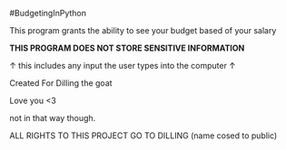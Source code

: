 #BudgetingInPython

This program grants the ability to see your budget based of your salary

**THIS PROGRAM DOES NOT STORE SENSITIVE INFORMATION**

↑ this includes any input the user types into the computer ↑


Created For Dilling the goat 

Love you <3

not in that way though. 

ALL RIGHTS TO THIS PROJECT GO TO DILLING (name cosed to public)
